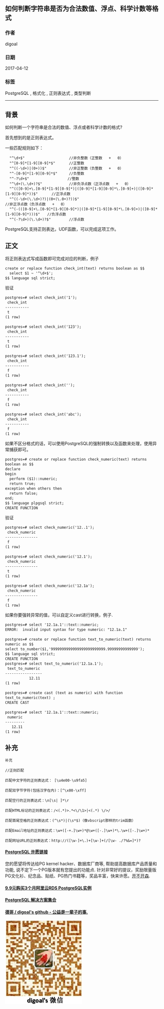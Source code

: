 ## 如何判断字符串是否为合法数值、浮点、科学计数等格式  
                                                                                        
### 作者                                                                                           
digoal                                                                                   
                                                                                    
### 日期                                                                                                                                                       
2017-04-12                                                                                 
                                                                                       
### 标签                                                                                    
PostgreSQL , 格式化 , 正则表达式 , 类型判断     
                                                                                                                                                          
----                                                                                                                                                    
                                                                                                                                                             
## 背景                       
如何判断一个字符串是合法的数值、浮点或者科学计数的格式?  
  
首先想到的是正则表达式。  
  
一些匹配规则如下：  
  
```  
  "^\d+$"　　                 //非负整数（正整数   +   0）       
  "^[0-9]*[1-9][0-9]*$"　　   //正整数       
  "^((-\d+)|(0+))$"　　       //非正整数（负整数   +   0）       
  "^-[0-9]*[1-9][0-9]*$"　　  //负整数       
  "^-?\d+$"　　　　           //整数       
  "^\d+(\.\d+)?$"　　         //非负浮点数（正浮点数   +   0）       
  "^(([0-9]+\.[0-9]*[1-9][0-9]*)|([0-9]*[1-9][0-9]*\.[0-9]+)|([0-9]*[1-9][0-9]*))$"　　   //正浮点数       
  "^((-\d+(\.\d+)?)|(0+(\.0+)?))$"　　                                                    //非正浮点数（负浮点数   +   0）       
  "^(-(([0-9]+\.[0-9]*[1-9][0-9]*)|([0-9]*[1-9][0-9]*\.[0-9]+)|([0-9]*[1-9][0-9]*)))$"　　//负浮点数       
  "^(-?\d+)(\.\d+)?$"　　     //浮点数  
```  
  
PostgreSQL支持正则表达，UDF函数，可以完成这项工作。

## 正文
将正则表达式写成函数即可完成对应的判断，例子  
  
```  
create or replace function check_int(text) returns boolean as $$  
  select $1 ~ '^\d+$';  
$$ language sql strict;  
```  
  
验证  
  
```  
postgres=# select check_int('1');  
 check_int   
-----------  
 t  
(1 row)  
  
postgres=# select check_int('123');  
 check_int   
-----------  
 t  
(1 row)  
  
postgres=# select check_int('123.1');  
 check_int   
-----------  
 f  
(1 row)  
  
postgres=# select check_int('');  
 check_int   
-----------  
 f  
(1 row)  
  
postgres=# select check_int('abc');  
 check_int   
-----------  
 f  
(1 row)  
```  
  
如果不区分格式的话，可以使用PostgreSQL的强制转换以及函数来处理，使用异常捕获即可。  
  
```  
postgres=# create or replace function check_numeric(text) returns boolean as $$  
declare  
begin  
  perform ($1)::numeric;  
  return true;  
exception when others then  
  return false;  
end;  
$$ language plpgsql strict;  
CREATE FUNCTION  
```  
  
验证  
  
```  
postgres=# select check_numeric('12..1');  
 check_numeric   
---------------  
 f  
(1 row)  
  
postgres=# select check_numeric('12.1');  
 check_numeric   
---------------  
 t  
(1 row)  
  
postgres=# select check_numeric('12.1a');  
 check_numeric   
---------------  
 f  
(1 row)  
```  
  
如果你要强转异常的值，可以自定义cast进行转换，例子.  
  
```    
postgres=# select '12.1a.1'::text::numeric;    
ERROR:  invalid input syntax for type numeric: "12.1a.1"    
    
postgres=# create or replace function text_to_numeric(text) returns numeric as $$    
select to_number($1,'9999999999999999999999999.99999999999999');    
$$ language sql strict;    
CREATE FUNCTION    
postgres=# select text_to_numeric('12.1a.1');    
 text_to_numeric     
-----------------    
           12.11    
(1 row)    
    
postgres=# create cast (text as numeric) with function text_to_numeric(text) ;    
CREATE CAST    
    
postgres=# select '12.1a.1'::text::numeric;    
 numeric     
---------    
   12.11    
(1 row)    
```    
  
## 补充
```
补充 

//正则匹配 

匹配中文字符的正则表达式： [\u4e00-\u9fa5] 

匹配双字节字符(包括汉字在内)：[^\x00-\xff] 

匹配空行的正则表达式：\n[\s| ]*\r 

匹配HTML标记的正则表达式：/<(.*)>.*<\/\1>|<(.*) \/>/ 

匹配首尾空格的正则表达式：(^\s*)|(\s*$)（像vbscript那样的trim函数） 

匹配Email地址的正则表达式：\w+([-+.]\w+)*@\w+([-.]\w+)*\.\w+([-.]\w+)* 

匹配网址URL的正则表达式：http://([\w-]+\.)+[\w-]+(/[\w- ./?%&=]*)? 
```
  
  
  
  
  
  
  
  
  
  
  
  
  
  
  
  
  
  
  
  
  
  
  
  
  
  
  
  
  
  
  
  
  
  
  
  
  
  
  
  
  
  
  
  
  
  
  
  
  
  
  
  
  
  
  
  
  
  
  
  
  
  
  
  
  
  
  
  
  
  
  
  
  
  
#### [PostgreSQL 许愿链接](https://github.com/digoal/blog/issues/76 "269ac3d1c492e938c0191101c7238216")
您的愿望将传达给PG kernel hacker、数据库厂商等, 帮助提高数据库产品质量和功能, 说不定下一个PG版本就有您提出的功能点. 针对非常好的提议，奖励限量版PG文化衫、纪念品、贴纸、PG热门书籍等，奖品丰富，快来许愿。[开不开森](https://github.com/digoal/blog/issues/76 "269ac3d1c492e938c0191101c7238216").  
  
  
#### [9.9元购买3个月阿里云RDS PostgreSQL实例](https://www.aliyun.com/database/postgresqlactivity "57258f76c37864c6e6d23383d05714ea")
  
  
#### [PostgreSQL 解决方案集合](https://yq.aliyun.com/topic/118 "40cff096e9ed7122c512b35d8561d9c8")
  
  
#### [德哥 / digoal's github - 公益是一辈子的事.](https://github.com/digoal/blog/blob/master/README.md "22709685feb7cab07d30f30387f0a9ae")
  
  
![digoal's wechat](../pic/digoal_weixin.jpg "f7ad92eeba24523fd47a6e1a0e691b59")
  
